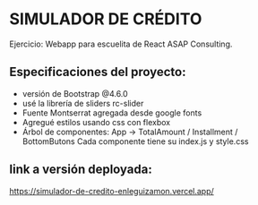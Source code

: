 # SIMULADOR DE CRÉDITO

Ejercicio: Webapp para escuelita de React ASAP Consulting.

## Especificaciones del proyecto:

- versión de Bootstrap @4.6.0
- usé la librería de sliders rc-slider
- Fuente Montserrat agregada desde google fonts
- Agregué estilos usando css con flexbox
- Árbol de componentes:
App -> TotalAmount / Installment / BottomButons
Cada componente tiene su index.js y style.css

## link a versión deployada:
https://simulador-de-credito-enleguizamon.vercel.app/